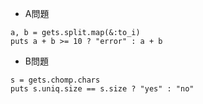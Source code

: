 - A問題
```
a, b = gets.split.map(&:to_i)
puts a + b >= 10 ? "error" : a + b
```

- B問題
```
s = gets.chomp.chars
puts s.uniq.size == s.size ? "yes" : "no"
```
